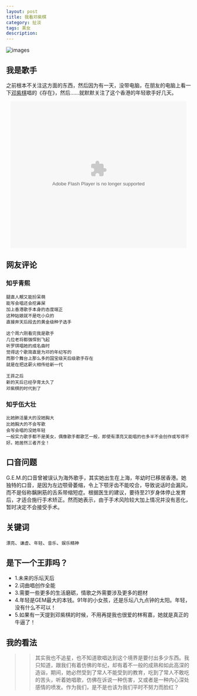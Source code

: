 ```yaml
---
layout: post
title: 我看邓紫棋
category: 扯淡
tags: 美女
description: 
---
```

![images](http://ww3.sinaimg.cn/mw1024/65a92dc9jw1ecp488wfeuj20xc18gdmc.jpg)

## 我是歌手
之前根本不关注这方面的东西，然后因为有一天，没带电脑，在朋友的电脑上看一下[邓紫棋](http://weibo.com/gemtang)唱的《存在》，然后……就默默关注了这个香港的年轻歌手好几天。

<div style="text-align:center">
<embed src="http://player.youku.com/player.php/sid/XNjYxNjg1MjM2/v.swf" allowFullScreen="true" quality="high" width="480" height="400" align="middle" allowScriptAccess="always" type="application/x-shockwave-flash"></embed>
</div>

## 网友评论
### 知乎青熙

    腿直人靚又能扮呆萌
    能写会唱还会挖鼻屎
    加上香港歌手本身的态度端正
    这种姑娘就不是吃小众的
    直接奔天后段去的黄金级种子选手
    
    这个周六刚看完我是歌手
    几位老将都强悍到飞起
    听罗琪唱她的成名曲时
    觉得这个歌简直是为邓的年纪写的
    而那个舞台上那么多的国宝级天后级歌手存在
    就是在把这薪火相传给新一代
    
    王菲之后
    新的天后已经孕育太久了
    邓紫棋的时代到了

### 知乎伍大壮
    比她肺活量大的没她胸大
    比她胸大的不会写歌
    会写会唱的没她年轻
    一般实力歌手都不是美女，偶像歌手都歌艺一般，即使有漂亮又能唱的也多半不会创作或写得不好。她居然三者齐全！
    
## 口音问题
G.E.M.的口音曾被误认为海外歌手，其实她出生在上海，年幼时已移居香港。她独特的口音，是因为左边颚骨萎缩，令上下颚牙齿不能咬合，导致说话时会漏风，而不是俗称黐脷筋的舌系带缩短症。根据医生的建议，要待至21岁身体停止发育后，才适合施行手术矫正。然而她表示，由于手术风险较大加上情况并没有恶化，暂时决定不会接受手术。

## 关键词
`漂亮`、`谦虚`、`年轻`、`音乐`、`娱乐精神`

## 是下一个王菲吗？
*   1.未来的乐坛天后
*   2.词曲唱创作全能
*   3.需要一些更多的生活磨砺，情歌之外需要涉及更多的题材
*   4.年轻是GEM最大的本钱。91年的小女孩，还是乐坛八九点钟的太阳。年轻，没有什么不可以！
*   5.如果有一天提到邓紫棋的时候，不用再提我也很爱的林宥嘉，她就是真正的牛逼了！

## 我的看法

>>其实我也不追星，也不知道歌唱达到这个境界是要付出多少东西。我只知道，跟我们有着仿佛的年纪，却有着不一般的成熟和如此高深的造诣，期间，她必然受到了常人不能受到的教育，吃到了常人不敢吃的苦头，听着她唱歌，仿佛在诉说一种伤害，又或者是一种内心深处感情的喷发。作为我们，是不是也该为我们平时不努力而脸红？